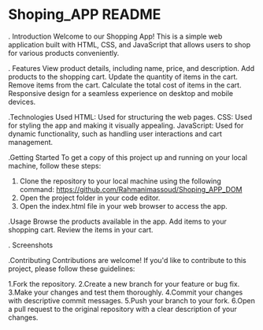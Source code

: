 # Shoping_APP README
. Introduction
Welcome to our Shopping App! This is a simple web application built with HTML, CSS, and JavaScript that allows users to shop for various products conveniently.

. Features
View product details, including name, price, and description.
Add products to the shopping cart.
Update the quantity of items in the cart.
Remove items from the cart.
Calculate the total cost of items in the cart.
Responsive design for a seamless experience on desktop and mobile devices.

.Technologies Used
HTML: Used for structuring the web pages.
CSS: Used for styling the app and making it visually appealing.
JavaScript: Used for dynamic functionality, such as handling user interactions and cart management.

.Getting Started
To get a copy of this project up and running on your local machine, follow these steps:

1. Clone the repository to your local machine using the following command:
https://github.com/Rahmanimassoud/Shoping_APP_DOM
2. Open the project folder in your code editor.
3. Open the index.html file in your web browser to access the app.

.Usage
Browse the products available in the app.
Add items to your shopping cart.
Review the items in your cart.

. Screenshots



.Contributing
Contributions are welcome! If you'd like to contribute to this project, please follow these guidelines:

1.Fork the repository.
2.Create a new branch for your feature or bug fix.
3.Make your changes and test them thoroughly.
4.Commit your changes with descriptive commit messages.
5.Push your branch to your fork.
6.Open a pull request to the original repository with a clear description of your changes.











